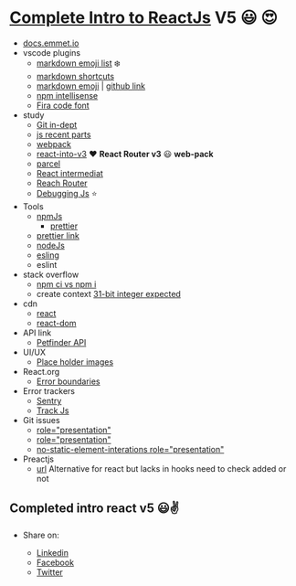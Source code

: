# [Complete Intro to ReactJs](https://btholt.github.io/complete-intro-to-react-v5/intro) V5 :smiley: :heart_eyes:

- [docs.emmet.io](https://docs.emmet.io/cheat-sheet/)
- vscode plugins
  - [markdown emoji list](https://gist.github.com/rxaviers/7360908) :snowflake:
  - [markdown shortcuts](https://github.com/yzhang-gh/vscode-markdown)
  - [markdown emoji](https://www.webfx.com/tools/emoji-cheat-sheet/) | [github link](https://marketplace.visualstudio.com/items?itemName=bierner.markdown-emoji)
  - [npm intellisense](https://marketplace.visualstudio.com/items?itemName=christian-kohler.npm-intellisense)
  - [Fira code font](https://github.com/tonsky/FiraCode)
- study
  - [Git in-dept](https://frontendmasters.com/courses/git-in-depth/)
  - [js recent parts](https://frontendmasters.com/courses/js-recent-parts/)
  - [webpack](https://frontendmasters.com/courses/webpack-fundamentals/)
  - [react-into-v3](https://frontendmasters.com/courses/react/) :heart: **React Router v3** :smiley: **web-pack**
  - [parcel](https://parceljs.org/)
  - [React intermediat](https://frontendmasters.com/courses/intermediate-react-v2/)
  - [Reach Router](https://reach.tech/router)
  - [Debugging Js](https://frontendmasters.com/courses/debugging-javascript/) :star:
- Tools
  - [npmJs](https://www.npmjs.com/)
    - [prettier](https://www.npmjs.com/package/prettier)
  - [prettier link](https://prettier.io/)
  - [nodeJs](https://nodejs.org/en/)
  - [esling](https://eslint.org/)
  - eslint
- stack overflow
  - [npm ci vs npm i](https://stackoverflow.com/questions/52499617/what-is-the-difference-between-npm-install-and-npm-ci)
  - create context [31-bit integer expected](https://stackoverflow.com/questions/55558162/how-to-fix-expected-the-return-value-to-be-a-31-bit-integer-error-react-hooks)
- cdn
  - [react](https://unpkg.com/react@16.8.4/umd/react.development.js)
  - [react-dom](https://unpkg.com/react-dom@16.8.4/umd/react-dom.development.js)
- API link
  - [Petfinder API](https://www.petfinder.com/)
- UI/UX
  - [Place holder images](http://placecorgi.com/)
- React.org
  - [Error boundaries](https://reactjs.org/docs/error-boundaries.html)
- Error trackers
  - [Sentry](https://sentry.io/pricing/)
  - [Track Js](https://trackjs.com/pricing/)
- Git issues 
  - [role="presentation"](https://github.com/evcohen/eslint-plugin-jsx-a11y/issues/510)
  - [role="presentation"](https://github.com/squizlabs/HTML_CodeSniffer/issues/274)
  - [no-static-element-interations role="presentation"](https://github.com/evcohen/eslint-plugin-jsx-a11y/blob/e53906d0b2a9402b019625349ed2d58d178b3239/docs/rules/no-static-element-interactions.md#case-this-element-is-not-a-button-link-menuitem-etc-it-is-catching-bubbled-events-from-elements-that-it-contains)
- Preactjs
  - [url](https://preactjs.com/) Alternative for react but lacks in hooks need to check added or not

## Completed intro react v5 :smiley::v:

- Share on: 

  - [Linkedin](https://www.linkedin.com/sharing/share-offsite/?url=https%3A%2F%2Ffrontendmasters.com%2Fcourses%2Fcomplete-react-v5%2F)
  - [Facebook](https://www.facebook.com/sharer/sharer.php?u=https%3A%2F%2Ffrontendmasters.com%2Fcourses%2Fcomplete-react-v5%2F&t=I%20just%20completed%20%22Complete%20Intro%20to%20React%2C%20v5%22%20by%20Brian%20Holt%20on%20FrontendMasters!)
  - [Twitter](https://twitter.com/intent/tweet?url=https%3A%2F%2Ffrontendmasters.com%2Fcourses%2Fcomplete-react-v5%2F&text=I%20just%20completed%20%22Complete%20Intro%20to%20React%2C%20v5%22%20by%20%40holtbt%20on%20%40FrontendMasters!)